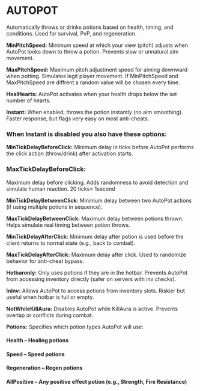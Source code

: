 # AUTOPOT

Automatically throws or drinks potions based on health, timing, and conditions. Used for survival, PvP, and regeneration.

**MinPitchSpeed:**
Minimum speed at which your view (pitch) adjusts when AutoPot looks down to throw a potion. Prevents slow or unnatural aim movement.

**MaxPitchSpeed:**
Maximum pitch adjustment speed for aiming downward when potting. Simulates legit player movement. If MinPitchSpeed and MaxPitchSpeed are diffrent a random value will be chosen every time.

**HealHearts:**
AutoPot activates when your health drops below the set number of hearts.

**Instant:**
When enabled, throws the potion instantly (no aim smoothing). Faster response, but flags very easy on most anti-cheats.

### When Instant is disabled you also have these options:

**MinTickDelayBeforeClick:**
Minimum delay in ticks before AutoPot performs the click action (throw/drink) after activation starts.

### MaxTickDelayBeforeClick:
Maximum delay before clicking. Adds randomness to avoid detection and simulate human reaction. 20 ticks= 1second

**MinTickDelayBetweenClick:**
Minimum delay between two AutoPot actions (if using multiple potions in sequence).

**MaxTickDelayBetweenClick:**
Maximum delay between potions thrown. Helps simulate real timing between potion throws.

**MinTickDelayAfterClick:**
Minimum delay after potion is used before the client returns to normal state (e.g., back to combat).

**MaxTickDelayAfterClick:**
Maximum delay after click. Used to randomize behavior for anti-cheat bypass.

**Hotbaronly:**
Only uses potions if they are in the hotbar. Prevents AutoPot from accessing inventory directly (safer on servers with inv checks).

**InInv:**
Allows AutoPot to access potions from inventory slots. Riskier but useful when hotbar is full or empty.

**NotWhileKillAura:**
Disables AutoPot while KillAura is active. Prevents overlap or conflicts during combat.

**Potions:**
Specifies which potion types AutoPot will use:

#### Health – Healing potions

#### Speed – Speed potions

#### Regeneration – Regen potions

#### AllPositive – Any positive effect potion (e.g., Strength, Fire Resistance)